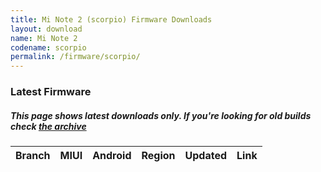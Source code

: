 ```yaml
---
title: Mi Note 2 (scorpio) Firmware Downloads
layout: download
name: Mi Note 2
codename: scorpio
permalink: /firmware/scorpio/
---
```



### Latest Firmware
##### This page shows latest downloads only. If you're looking for old builds check [the archive](/archive/firmware/scorpio/)


<div class="table-responsive-md" id="table-wrapper">
<table id="firmware" class="compact table table-striped table-hover table-sm">
    <thead class="thead-dark">
        <tr>
            <th>Branch</th>
            <th>MIUI</th>
            <th>Android</th>
            <th>Region</th>
            <th>Updated</th>
            <th>Link</th>
        </tr>
    </thead>
    <script>loadFirmwareDownloads('scorpio', 'latest')</script>
</table>
</div>
